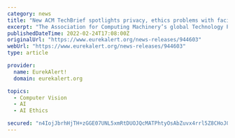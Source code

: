 ```yaml
---
category: news
title: "New ACM TechBrief spotlights privacy, ethics problems with facial recognition technology"
excerpt: "The Association for Computing Machinery’s global Technology Policy Council (ACM TPC) today released, “ACM TechBrief: Facial Recognition,” a concise overview of an increasingly-used application which relies heavily on artificial intelligence."
publishedDateTime: 2022-02-24T17:08:00Z
originalUrl: "https://www.eurekalert.org/news-releases/944603"
webUrl: "https://www.eurekalert.org/news-releases/944603"
type: article

provider:
  name: EurekAlert!
  domain: eurekalert.org

topics:
  - Computer Vision
  - AI
  - AI Ethics

secured: "n4IojJbrhHjTH+zGGE07UNL5xmRtDUOJQcMATPhtyOsAbZuvx4rrl5Z8CHoJ0PkdYMr8GdvH+B2zkW/qkQCToO31n+H+8alFVP4H3GceGtRhytsbXdNCjiy2XWWiEaVOxy4582OQxlDhb2XZEqFQjQyV1Ha3p4IfcM0dp767enqxHjGtEnwAkQTS0SgypiwPTgqdEit9zuUyz48pWgrWRx+RgSNIK9oDSrpgDsvov1UQPsJYn6gkRs+M16DFQKeKn0vzYz5I25yb+pHNvhSKKn6LDfG9vMseL7xvGO2R3f39ypPogpxrrtKNOb1MryCukc8ptiaI+IvSN/7ohs6n5UQcg/s/LhgDFboUxydRPe4=;VRuAauC6XOIDdyfwncjUjw=="
---
```



